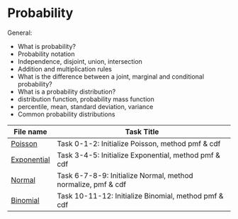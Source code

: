 # Probability

General: 
- What is probability? 
- Probability notation
- Independence, disjoint, union, intersection
- Addition and multiplication rules
- What is the difference between a joint, marginal and conditional probability?
- What is a probability distribution?
- distribution function, probability mass function
- percentile, mean, standard deviation, variance
- Common probability distributions

| File name                     | Task Title                                                   |
|-------------------------------|--------------------------------------------------------------|
 | [Poisson](poisson.py)         | Task 0-1-2: Initialize Poisson, method pmf & cdf             |
| [Exponential](exponential.py) | Task 3-4-5: Initialize Exponential, method pmf & cdf         |
| [Normal](normal.py)           | Task 6-7-8-9: Initialize Normal, method normalize, pmf & cdf |
| [Binomial](binomial.py)       | Task 10-11-12: Initialize Binomial, method pmf & cdf         |

